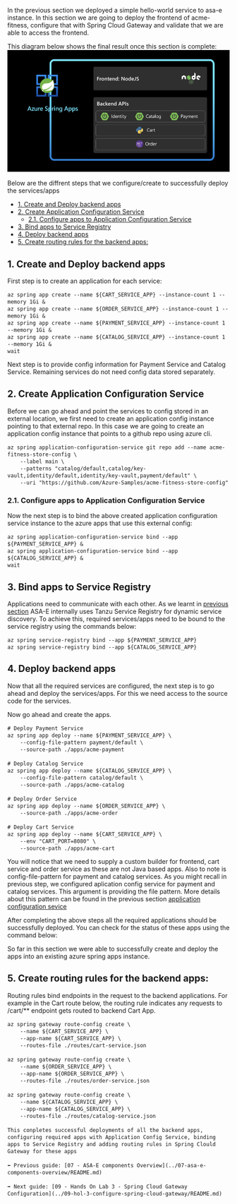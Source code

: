 In the previous section we deployed a simple hello-world service to asa-e instance. In this section we are going to deploy the frontend of acme-fitness, configure that with Spring Cloud Gateway and validate that we are able to access the frontend. 

This diagram below shows the final result once this section is complete:
![diagram](images/just-services.png)

Below are the diffrent steps that we configure/create to successfully deploy the services/apps
- [1. Create and Deploy backend apps](#1-create-and-deploy-backend-apps)
- [2. Create Application Configuration Service](#2-create-application-configuration-service)
  - [2.1. Configure apps to Application Configuration Service](#21-configure-apps-to-application-configuration-service)
- [3. Bind apps to Service Registry](#3-bind-apps-to-service-registry)
- [4. Deploy backend apps](#4-deploy-backend-apps)
- [5. Create  routing rules for the backend apps:](#5-create--routing-rules-for-the-backend-apps)



## 1. Create and Deploy backend apps

First step is to create an application for each service:

```shell
az spring app create --name ${CART_SERVICE_APP} --instance-count 1 --memory 1Gi &
az spring app create --name ${ORDER_SERVICE_APP} --instance-count 1 --memory 1Gi &
az spring app create --name ${PAYMENT_SERVICE_APP} --instance-count 1 --memory 1Gi &
az spring app create --name ${CATALOG_SERVICE_APP} --instance-count 1 --memory 1Gi &
wait
```

Next step is to provide config information for Payment Service and Catalog Service. Remaining services do not need config data stored separately. 

## 2. Create Application Configuration Service

Before we can go ahead and point the services to config stored in an external location, we first need to create an application config instance pointing to that external repo. In this case we are going to create an application config instance that points to a github repo using azure cli.

```shell
az spring application-configuration-service git repo add --name acme-fitness-store-config \
    --label main \
    --patterns "catalog/default,catalog/key-vault,identity/default,identity/key-vault,payment/default" \
    --uri "https://github.com/Azure-Samples/acme-fitness-store-config"
```

### 2.1. Configure apps to Application Configuration Service

Now the next step is to bind the above created application configuration service instance to the azure apps that use this external config:


```shell
az spring application-configuration-service bind --app ${PAYMENT_SERVICE_APP} &
az spring application-configuration-service bind --app ${CATALOG_SERVICE_APP} &
wait
```

## 3. Bind apps to Service Registry

Applications need to communicate with each other. As we learnt in [previous section](../07-asa-e-components-overview/service-registry/README.md) ASA-E internally uses Tanzu Service Registry for dynamic service discovery. To achieve this, required services/apps need to be bound to the service registry using the commands below: 

```shell
az spring service-registry bind --app ${PAYMENT_SERVICE_APP}
az spring service-registry bind --app ${CATALOG_SERVICE_APP}
```

## 4. Deploy backend apps

Now that all the required services are configured, the next step is to go ahead and deploy the services/apps. For this we need access to the source code for the services. 

Now go ahead and create the apps.

```shell
# Deploy Payment Service
az spring app deploy --name ${PAYMENT_SERVICE_APP} \
    --config-file-pattern payment/default \
    --source-path ./apps/acme-payment 

# Deploy Catalog Service
az spring app deploy --name ${CATALOG_SERVICE_APP} \
    --config-file-pattern catalog/default \
    --source-path ./apps/acme-catalog 

# Deploy Order Service
az spring app deploy --name ${ORDER_SERVICE_APP} \
    --source-path ./apps/acme-order 

# Deploy Cart Service 
az spring app deploy --name ${CART_SERVICE_APP} \
    --env "CART_PORT=8080" \
    --source-path ./apps/acme-cart 
```

You will notice that we need to supply a custom builder for frontend, cart service and order service as these are not Java based apps. Also to note is config-file-pattern for payment and catalog services. As you might recall in previous step, we configured aplication config service for payment and catalog services. This argument is providing the file pattern. More details about this pattern can be found in the previous section [application configuration sevice](../07-asa-e-components-overview/application-config-service/README.md)

After completing the above steps all the required applications should be successfully deployed. You can check for the status of these apps using the command below:

So far in this section we were able to successfully create and deploy the apps into an existing azure spring apps instance. 

## 5. Create  routing rules for the backend apps:

Routing rules bind endpoints in the request to the backend applications. For example in the Cart route below, the routing rule indicates any requests to /cart/** endpoint gets routed to backend Cart App.

```shell
az spring gateway route-config create \
    --name ${CART_SERVICE_APP} \
    --app-name ${CART_SERVICE_APP} \
    --routes-file ./routes/cart-service.json
    
az spring gateway route-config create \
    --name ${ORDER_SERVICE_APP} \
    --app-name ${ORDER_SERVICE_APP} \
    --routes-file ./routes/order-service.json

az spring gateway route-config create \
    --name ${CATALOG_SERVICE_APP} \
    --app-name ${CATALOG_SERVICE_APP} \
    --routes-file ./routes/catalog-service.json

This conpletes successful deployments of all the backend apps, configuring required apps with Application Config Service, binding apps to Service Registry and adding routing rules in Spring Clould Gateway for these apps

⬅️ Previous guide: [07 - ASA-E components Overview](../07-asa-e-components-overview/README.md)

➡️ Next guide: [09 - Hands On Lab 3 - Spring Cloud Gateway Configuration](../09-hol-3-configure-spring-cloud-gateway/README.md)